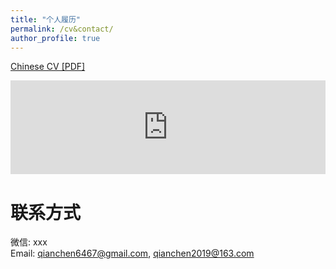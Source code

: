 ```yaml
---
title: "个人履历"
permalink: /cv&contact/
author_profile: true
---
```


[Chinese CV [PDF]](https://ronalchan.github.io/files/cv/钱晨_弗吉尼亚大学研究生.pdf)
<iframe src="https://ronalchan.github.io/files/cv/钱晨_弗吉尼亚大学研究生.pdf" style="width:100%;" frameborder="0" scrolling="no"></iframe>

# 联系方式
微信: xxx<br />
Email: qianchen6467@gmail.com, qianchen2019@163.com